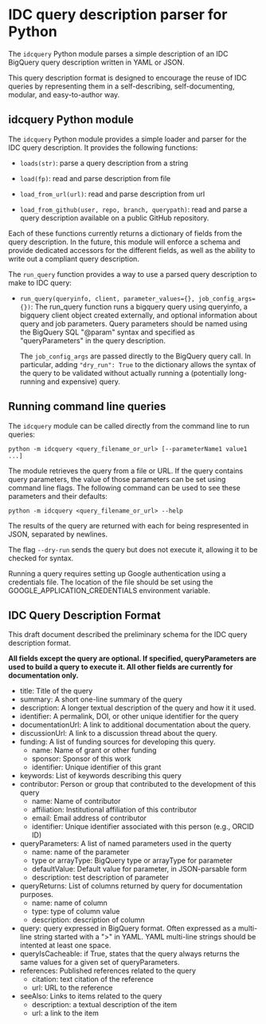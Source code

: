
# IDC query description parser for Python

The `idcquery` Python module parses a simple description of an IDC
BigQuery query description written in YAML or JSON. 

This query description format is designed to encourage the reuse of
IDC queries by representing them in a self-describing, self-documenting,
modular, and easy-to-author way.  


## idcquery Python module

The `idcquery` Python module provides a simple loader and parser for the IDC query description. It provides the following functions:

* `loads(str)`: parse a query description from a string

* `load(fp)`: read and parse description from file

* `load_from_url(url)`: read and parse description from url

* `load_from_github(user, repo, branch, querypath)`: read and
    parse a query description available on a public GitHub repository.

Each of these functions currently returns a dictionary of fields from the query
description. In the future, this module will enforce a schema and provide dedicated
accessors for the different fields, as well as the ability to write out a 
compliant query description. 

The `run_query` function provides a way to use a parsed query description 
to make to IDC query:

* `run_query(queryinfo, client, parameter_values={}, job_config_args={})`: 
The run_query function runs a bigquery query using queryinfo,
a bigquery client object created externally, and optional 
information about query and job parameters. Query parameters should
be named using the BigQuery SQL  "@param" syntax and specified as 
"queryParameters" in the query description. 



    The `job_config_args` are passed directly to the BigQuery query call. 
    In particular, adding `"dry_run": True` to the dictionary allows 
    the syntax of the query to be validated without actually running a
    (potentially long-running and expensive) query.

## Running command line queries

The `idcquery` module can be called directly from the command line to
run queries:

```python -m idcquery <query_filename_or_url> [--parameterName1 value1 ...]```

The module retrieves the query from a file or URL. If the query contains query
parameters, the value of those parameters can be set using command line flags.
The following command can be used to see these parameters and their defaults:

```python -m idcquery <query_filename_or_url> --help```

The results of the query are returned with each for being respresented in JSON, 
separated by newlines. 

The flag ``--dry-run`` sends the query but does not execute it, allowing it to be 
checked for syntax.

Running a query requires setting up Google authentication using 
a credentials file. The location of the file should be set using the
GOOGLE_APPLICATION_CREDENTIALS environment variable.


## IDC Query Description Format

This draft document described the preliminary schema for the IDC query description format.

**All fields except the query are optional. If specified, queryParameters are used to 
build a query to execute it. All other fields are currently for documentation only.**

* title: Title of the query
* summary: A short one-line summary of the query
* description: A longer textual description of the query and how it it used.
* identifier: A permalink, DOI, or other unique identifier for the query
* documentationUrl: A link to additional documentation about the query.
* discussionUrl: A link to a discussion thread about the query.
* funding: A list of funding sources for developing this query.
    - name: Name of grant or other funding
    - sponsor: Sponsor of this work
    - identifier: Unique identifier of this grant
* keywords: List of keywords describing this query
* contributor: Person or group that contributed to the development of this query
    - name: Name of contributor
    - affiliation: Institutional affiliation of this contributor
    - email: Email address of contributor
    - identifier: Unique identifier associated with this person (e.g., ORCID ID)
* queryParameters: A list of named parameters used in the querty
    - name: name of the parameter
    - type or arrayType: BigQuery type or arrayType for parameter
    - defaultValue: Default value for parameter, in JSON-parsable form
    - description: test description of parameter
* queryReturns: List of columns returned by query for documentation purposes.
    - name: name of column
    - type: type of column value
    - description: description of column
* query: query expressed in BigQuery format. Often expressed as a multi-line string started with a ">" in YAML. YAML multi-line strings should be intented at least one space.
* queryIsCacheable: if True, states that the query always returns the same values for a given set of queryParameters.
* references: Published references related to the query
    - citation: text citation of the reference
    - url: URL to the reference
* seeAlso: Links to items related to the query
    - description: a textual description of the item
    - url: a link to the item


